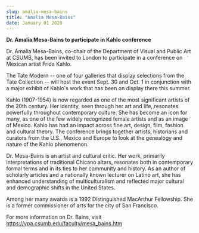 ```yaml
---
slug: amalia-mesa-bains
title: "Amalia Mesa-Bains"
date: January 01 2020
---
```


 
<p><strong>Dr. Amalia Mesa-Bains to participate in Kahlo conference</strong></p>
<p>
  Dr. Amalia Mesa-Bains, co-chair of the Department of Visual and Public Art at
  CSUMB, has been invited to London to participate in a conference on Mexican
  artist Frida Kahlo.
</p>
<p>
  The Tate Modern -- one of four galleries that display selections from the Tate
  Collection -- will host the event Sept. 30 and Oct. 1 in conjunction with a
  major exhibit of Kahlo's work that has been on display there this summer.
</p>
<p>
  Kahlo (1907-1954) is now regarded as one of the most significant artists of
  the 20th century. Her identity, seen through her art and life, resonates
  powerfully throughout contemporary culture. She has become an icon for many,
  as one of the few widely recognized female artists and as an image of Mexico.
  Kahlo has had an impact across fine art, design, film, fashion and cultural
  theory. The conference brings together artists, historians and curators from
  the U.S., Mexico and Europe to look at the genealogy and nature of the Kahlo
  phenomenon.
</p>
<p>
  Dr. Mesa-Bains is an artist and cultural critic. Her work, primarily
  interpretations of traditional Chicano altars, resonates both in contemporary
  formal terms and in its ties to her community and history. As an author of
  scholarly articles and a nationally known lecturer on Latino art, she has
  enhanced understanding of multiculturalism and reflected major cultural and
  demographic shifts in the United States.
</p>
<p>
  Among her many awards is a 1992 Distinguished MacArthur Fellowship. She is a
  former commissioner of arts for the city of San Francisco.
</p>
<p>
  For more information on Dr. Bains, visit
  <a href="https://vpa.csumb.edu/faculty/mesa_bains.htm"
    >https://vpa.csumb.edu/faculty/mesa_bains.htm</a
  >
</p>
 
